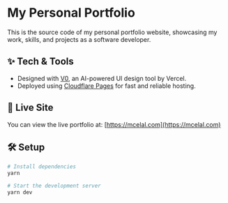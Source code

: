 # My Personal Portfolio

This is the source code of my personal portfolio website, showcasing my work, skills, and projects as a software developer.

## ✨ Tech & Tools

- Designed with [V0](https://v0.dev), an AI-powered UI design tool by Vercel.
- Deployed using [Cloudflare Pages](https://pages.cloudflare.com/) for fast and reliable hosting.

## 🚀 Live Site

You can view the live portfolio at: [https://mcelal.com](https://mcelal.com)

## 🛠️ Setup

```bash
# Install dependencies
yarn

# Start the development server
yarn dev
